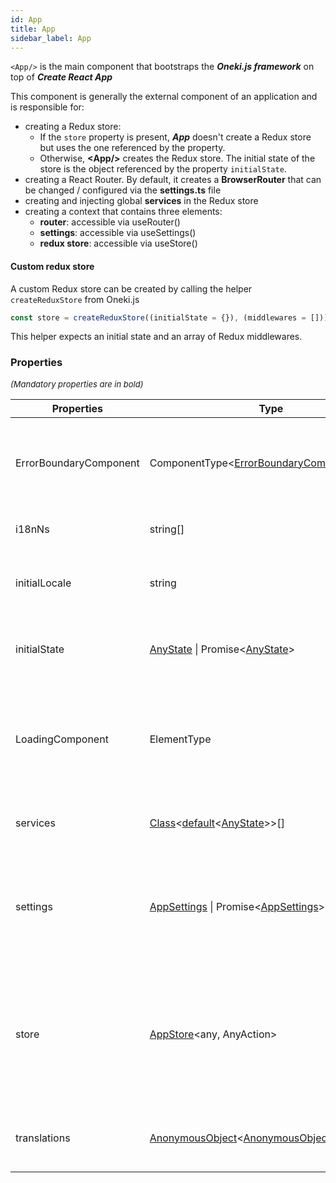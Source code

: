```yaml
---
id: App
title: App
sidebar_label: App
---
```


`<App/>` is the main component that bootstraps the **_Oneki.js framework_** on top of **_Create React App_**

This component is generally the external component of an application and is responsible for:  
- creating a Redux store:  
  - If the `store` property is present, **_App_** doesn't create a Redux store but uses the one referenced by the property.  
  - Otherwise, **&lt;App/&gt;** creates the Redux store. The initial state of the store is the object referenced by the property `initialState`.  
- creating a React Router. By default, it creates a **BrowserRouter** that can be changed / configured via the **settings.ts** file  
- creating and injecting global **services** in the Redux store  
- creating a context that contains three elements:  
  - **router**: accessible via useRouter()  
  - **settings**: accessible via useSettings()  
  - **redux store**: accessible via useStore()

#### Custom redux store

A custom Redux store can be created by calling the helper `createReduxStore` from Oneki.js

```ts
const store = createReduxStore((initialState = {}), (middlewares = []));
```  
This helper expects an initial state and an array of Redux middlewares.

### Properties

<font size="2"><i>(Mandatory properties are in bold)</i></font>

| Properties | Type | Description |
| --------- | ---- | ----------- |
| ErrorBoundaryComponent | ComponentType<[ErrorBoundaryComponentProps](/framework-api/types/ErrorBoundaryComponentProps.md)\> | The component displayed when an error occurs during the rendering phase<br/><br/>**Defaults to:** no error boundary component |
| i18nNs | string[] | **[More info here](/framework/i18n/001_introduction.md)**<br/><br/>**Defaults to:** <code>undefined</code> |
| initialLocale | string | Property to indicate the language to be used by default<br/><br/>**Defaults to:** <code>undefined</code> |
| initialState | [AnyState](/framework-api/interfaces/AnyState.md) \| Promise<[AnyState](/framework-api/interfaces/AnyState.md)\> | The initial state passed to the Redux store when it is created<br/><br/>**Defaults to:** <code>undefined</code> |
| LoadingComponent | ElementType | A component expected by <code><Suspense\></code> (used to display a loading indicator)<br/><br/>**Defaults to:** <code><DefaultLoadingComponent /\></code> that displays "Loading..." |
| services | [Class](/framework-api/types/Class.md)<[default](/framework-api/classes/DefaultService.md)<[AnyState](/framework-api/interfaces/AnyState.md)\>\>[] | A list of services that will be available globally in the application.<br/>**[More info here](/framework/service/001_introduction.md)** |
| settings | [AppSettings](/framework-api/interfaces/AppSettings.md) \| Promise<[AppSettings](/framework-api/interfaces/AppSettings.md)\> | Settings is a object usually defined in the file <code>src/settings.ts</code><br/>Data defined in settings.ts is available throughout the application and contains configuration data.<br/>**[More info here](/framework/configuration/001_introduction.md)** |
| store | [AppStore](/framework-api/interfaces/AppStore.md)<any, AnyAction\> | A standard Redux store, **but created via the helper** <code>createReduxStore</code> from onekijs<br/>The store must be created via this helper so onekijs can control it<br/><br/>**Defaults to:** A store created by <code><App/\></code> (recommended) |
| translations | [AnonymousObject](/framework-api/interfaces/AnonymousObject.md)<[AnonymousObject](/framework-api/interfaces/AnonymousObject.md)<string\>\> | An object containing the translations<br/>**[More info here](/framework/i18n/001_introduction.md)**<br/><br/>**Defaults to:** <code>undefined</code> |
